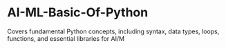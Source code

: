 # AI-ML-Basic-Of-Python
Covers fundamental Python concepts, including syntax, data types, loops, functions, and essential libraries for AI/M
